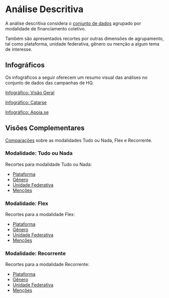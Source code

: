 # Análise Descritiva

A análise descritiva considera o [conjunto de dados](../../../../../blob/main/analises/2023/campanhas_2023.xlsx)
agrupado por modalidade de financiamento coletivo.

Também são apresentados recortes por outras dimensões
de agrupamento, tal como plataforma, unidade federativa, gênero ou menção a algum tema
de interesse.


## Infográficos

Os infográficos a seguir oferecem um resumo visual das análises no conjunto de dados
das campanhas de HQ.

[Infográfico: Visão Geral](./infografico-geral.md)

[Infográfico: Catarse](./infografico-catarse.md)

[Infográfico: Apoia.se](./infografico-apoiase.md)


## Visões Complementares

[Comparações](./panorama.md) sobre as modalidades Tudo ou Nada, Flex e Recorrente.

### Modalidade: Tudo ou Nada

Recortes para modalidade Tudo ou Nada:
- [Plataforma](./aon-plataforma.md)
- [Gênero](./aon-genero.md)
- [Unidade Federativa](./aon-uf.md)
- [Menções](./aon-mencoes.md)

### Modalidade: Flex

Recortes para a modalidade Flex:
- [Plataforma](./flex-plataforma.md)
- [Gênero](./flex-genero.md)
- [Unidade Federativa](./flex-uf.md)
- [Menções](./flex-mencoes.md)

### Modalidade: Recorrente

Recortes para a modalidade Recorrente:
- [Plataforma](./sub-plataforma.md)
- [Gênero](./sub-genero.md)
- [Unidade Federativa](./sub-uf.md)
- [Menções](./sub-mencoes.md)

